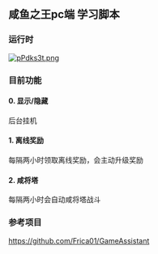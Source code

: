 ## 咸鱼之王pc端 学习脚本
### 运行时
[![pPdks3t.png](https://s1.ax1x.com/2023/08/29/pPdks3t.png)](https://imgse.com/i/pPdks3t)

### 目前功能
#### 0. 显示/隐藏
后台挂机

#### 1. 离线奖励
每隔两小时领取离线奖励，会主动升级奖励

#### 2. 咸将塔
每隔两小时会自动咸将塔战斗


### 参考项目
https://github.com/Frica01/GameAssistant
